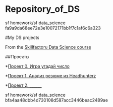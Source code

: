 
# Repository_of_DS
sf homework/sf data_science
 fa9a9da68ee72e3e10072171bb1f7c1af6c6a323

#My DS projects

From  the [Skillfactoru Data Science course](https://skillfactory.ru/data-scientist)

##Проекты

*[Проект 0. Игра угадай число](https://github.com/BogdanSokolof/Repository_of_DS/tree/main/project_0)


*[Проект 1. Анадиз резюме из Headhunterz](https://github.com/BogdanSokolof/Repository_of_DS/blob/main/Project-1._%D0%9D%D0%BE%D1%83%D1%82%D0%B1%D1%83%D0%BA-%D1%88%D0%B0%D1%8C%D0%BB%D0%BE%D0%BD.ipynb)

*[Проект 2. ______](____)

sf homework/sf data_science
bfa4aa48dbb4d730108d587acc3446beac2489ae
